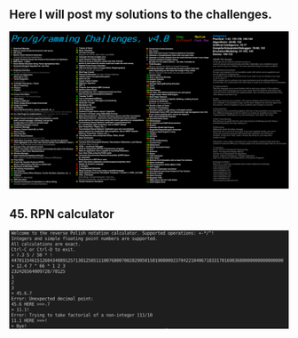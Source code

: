 ## Here I will post my solutions to the challenges.
![All challenges](challenges.png)

## 45. RPN calculator
![](45/example.png)